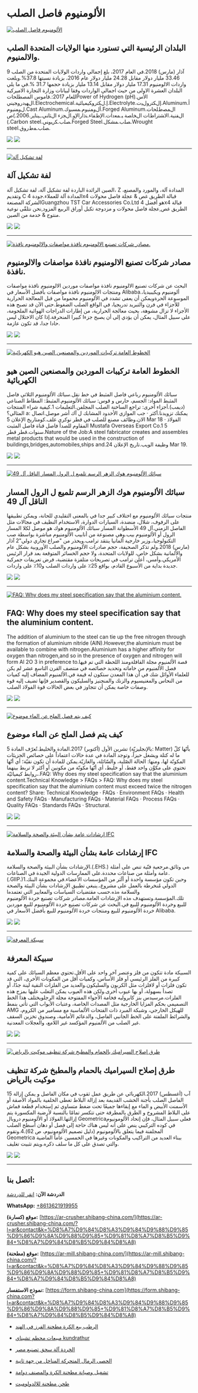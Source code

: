 # الألومنيوم فاصل الصلب

<a href="https://swt.shibang-china.com/?l=ar&img&k=%D8%A7%D9%84%D8%A3%D9%84%D9%88%D9%85%D9%86%D9%8A%D9%88%D9%85+%D9%81%D8%A7%D8%B5%D9%84+%D8%A7%D9%84%D8%B5%D9%84%D8%A8" target="_blank">![الألومنيوم فاصل الصلب](http://static.shibang-china.com/all-800x300/785.jpg)</a>

## البلدان الرئيسية التي تستورد منها الولايات المتحدة الصلب والالمنيوم.
9 آذار (مارس) 2018.في العام 2017، بلغ إجمالي واردات الولايات المتحدة من الصلب 33.46 مليار دولار مقابل 24.28 مليار دولار عام 2016، بزيادة نسبتها 37.8%.وبلغت واردات الالومنيوم 17.31 مليار دولار مقابل 13.14 مليار بزيادة حجمها 31.7 %.في ما يلي البلدان العشرة الاولى من حيث اجمالي الواردات وفقا لبيانات وزارة التجارة الاميركية للعام 2017:.قاموس المصطلحاتPower of Hydrogen (pH).ﺍﻷﺱ ﺍﻝﻬﻴﺩﺭﻭﺠﻴﻨﻲ.Electrochemical.ﺇ.ﻝﻜﺘﺭﻭﻜﻴﻤﻴﺎﺌﻴﺔ.Electrolyte.ﺇﻝﻜﺘﺭﻭﻝﻴﺕ.Aluminum.ﺃﻝﻭﻤﻨﻴﻭﻡ.Cast Aluminum.ﺃﻝﻭﻤﻨﻴﻭﻡ.ﻤﺴﺒﻭﻙ.Forged Aluminum.ﺍﻝﻤﺼﻁﻠﺤﺎﺕ ﺍﻝﻔﻨﻴﺔ.ﺍﻻﺸﺘﺭﺍﻁﺎﺕ ﺍﻝﺨﺎﺼﺔ ﺒ.ﻤﻌﺩﺍﺕ.ﺍﻹﻁﻔﺎﺀ.ﻨﺫﺍﺭﺍﻹﻭ.ﺍﻝﺠﺯﺀ ﺍﻝﺜﺎﻨﻲ.ـﻴﻨﺎﻴﺭ.2006.)ﺹ (.Carbon steel.ﺼﻠﺏ.ﻜﺭﺒﻭﻨﻲ.Forged Steel.ﺼﻠﺏ.ﻤﺸﻜل.Wrought steel.ﺼﻠﺏ.ﻤﻁﺭﻭﻕ.


<a href="https://whatsapp.shibangsoft.com/WhatsApp.php" target="_blank" title="WhatsApp">![](http://static.shibang-china.com/icon/whatsapp.png)</a> <a href="https://swt.shibang-china.com/?l=ar&icon&k=%D8%A7%D9%84%D8%A3%D9%84%D9%88%D9%85%D9%86%D9%8A%D9%88%D9%85+%D9%81%D8%A7%D8%B5%D9%84+%D8%A7%D9%84%D8%B5%D9%84%D8%A8" target="_blank">![](http://static.shibang-china.com/icon/chat-ar.png)</a>

---

<a href="https://swt.shibang-china.com/?l=ar&img&k=%D8%A7%D9%84%D8%A3%D9%84%D9%88%D9%85%D9%86%D9%8A%D9%88%D9%85+%D9%81%D8%A7%D8%B5%D9%84+%D8%A7%D9%84%D8%B5%D9%84%D8%A8" target="_blank">![لفة تشكيل آلة](http://static.shibang-china.com/all-800x300/1291.jpg)</a>

## لفة تشكيل آلة
الصين الرائدة الباردة لفة تشكيل آلة، لفة تشكيل آلة، Z المدادة آلة، والمورد والمصنع، وتقديم C المدادة آلة للعملاء.جودة 4x4 قبالة الطريق غص &amp; عجلة فاصل محولات الشركة المصنعةGuangzhou TST Car Accessories Co.Ltd هو أفضل 4x4 قبالة الطريق غص,عجلة فاصل محولات و مزدوجة تكبل أوراق الربيع المزود,نحن نتلقّى نوعية منتوج &amp; خدمة من الصين.


<a href="https://whatsapp.shibangsoft.com/WhatsApp.php" target="_blank" title="WhatsApp">![](http://static.shibang-china.com/icon/whatsapp.png)</a> <a href="https://swt.shibang-china.com/?l=ar&icon&k=%D8%A7%D9%84%D8%A3%D9%84%D9%88%D9%85%D9%86%D9%8A%D9%88%D9%85+%D9%81%D8%A7%D8%B5%D9%84+%D8%A7%D9%84%D8%B5%D9%84%D8%A8" target="_blank">![](http://static.shibang-china.com/icon/chat-ar.png)</a>

---

<a href="https://swt.shibang-china.com/?l=ar&img&k=%D8%A7%D9%84%D8%A3%D9%84%D9%88%D9%85%D9%86%D9%8A%D9%88%D9%85+%D9%81%D8%A7%D8%B5%D9%84+%D8%A7%D9%84%D8%B5%D9%84%D8%A8" target="_blank">![مصادر شركات تصنيع الالومنيوم نافذة مواصفات والالومنيوم نافذة.](http://static.shibang-china.com/all-800x300/1479.jpg)</a>

## مصادر شركات تصنيع الالومنيوم نافذة مواصفات والالومنيوم نافذة.
البحث عن شركات تصنيع الالومنيوم نافذة مواصفات موردين الالومنيوم نافذة مواصفات ومنتجات الالومنيوم نافذة مواصفات بأفضل الأسعار في Alibaba.ألومنيوم ويكيبيديا، الموسوعة الحرةويمكن أن يعفى تشدد في الألومنيوم محموما من قبل المعالجة الحرارية للأجزاء في فرن والتبريد تدريجيا، في الواقع الصلب الضغوط.حتى الآن قد تصبح هذه الأجزاء لا تزال مشوهة، بحيث معالجة الحرارية، من إطارات الدراجات الهوائية الملحومة، على سبيل المثال، يمكن أن يؤدي إلى أن يصبح جزءا كبيرا المنحرفة.إذا كان الاختلال ليس حادا جدا، قد تكون عازمة.


<a href="https://whatsapp.shibangsoft.com/WhatsApp.php" target="_blank" title="WhatsApp">![](http://static.shibang-china.com/icon/whatsapp.png)</a> <a href="https://swt.shibang-china.com/?l=ar&icon&k=%D8%A7%D9%84%D8%A3%D9%84%D9%88%D9%85%D9%86%D9%8A%D9%88%D9%85+%D9%81%D8%A7%D8%B5%D9%84+%D8%A7%D9%84%D8%B5%D9%84%D8%A8" target="_blank">![](http://static.shibang-china.com/icon/chat-ar.png)</a>

---

<a href="https://swt.shibang-china.com/?l=ar&img&k=%D8%A7%D9%84%D8%A3%D9%84%D9%88%D9%85%D9%86%D9%8A%D9%88%D9%85+%D9%81%D8%A7%D8%B5%D9%84+%D8%A7%D9%84%D8%B5%D9%84%D8%A8" target="_blank">![الخطوط العامة تركيبات الموردين والمصنعين الصين هيو الكهربائية](http://static.shibang-china.com/all-800x300/935.jpg)</a>

## الخطوط العامة تركيبات الموردين والمصنعين الصين هيو الكهربائية
سبائك الألومنيوم رباعي فاصل المثبط في خط نقل.سبائك الألومنيوم الثلاثي فاصل المثبط المواد: الجسم، حارس و قوس: سبائك الألومنيوم.المثبط: المطاط الصناعي (ديمب).أجزاء أخرى: تراجع الساخنة الصلب المجلفن.التعليمات 1.كيفية شراء المنتجات المثالي؟ a: يمكنك تزويدنا.أكثر &middot; جب الموازي الأخدود المشابك ل آك أشر موصل.اتصال الان.وظائف مصنع للصلب في قطر نوكري غلف.كومتاريخ الإعلان 5 Mar 18 &middot; الفولاذ المقاوم للصدأ فاصل قناة فاصل المثبت Mustafa Overseas Export Co.1 5 سنوات.قطر قطر.Nature of the Job:A steel fabricator creates and assembles metal products that would be used in the construction of buildings,bridges,automobiles,ships and.وظيفة الويب.تاريخ الإعلان 24 Mar 19.


<a href="https://whatsapp.shibangsoft.com/WhatsApp.php" target="_blank" title="WhatsApp">![](http://static.shibang-china.com/icon/whatsapp.png)</a> <a href="https://swt.shibang-china.com/?l=ar&icon&k=%D8%A7%D9%84%D8%A3%D9%84%D9%88%D9%85%D9%86%D9%8A%D9%88%D9%85+%D9%81%D8%A7%D8%B5%D9%84+%D8%A7%D9%84%D8%B5%D9%84%D8%A8" target="_blank">![](http://static.shibang-china.com/icon/chat-ar.png)</a>

---

<a href="https://swt.shibang-china.com/?l=ar&img&k=%D8%A7%D9%84%D8%A3%D9%84%D9%88%D9%85%D9%86%D9%8A%D9%88%D9%85+%D9%81%D8%A7%D8%B5%D9%84+%D8%A7%D9%84%D8%B5%D9%84%D8%A8" target="_blank">![سبائك الألومنيوم هوك الزهر الرسم تلميع ل الرول المسار الناقل آل 49](http://static.shibang-china.com/all-800x300/953.jpg)</a>

## سبائك الألومنيوم هوك الزهر الرسم تلميع ل الرول المسار الناقل آل 49
منتجات سبائك الألومنيوم مع اختلاف كبير جدا في بالمعنى التقليدي للحانة، ويمكن تطبيقها على الرفوف، شلال، منضدة، السيارات الدوارة، الاستخدام النظيف في مجالات مثل الفاصل الزمني.آل 49 الأسطوانة المسار سبائك الألومنيوم هوك هو موصل لكلا المسار الرول أو الألومنيوم بيب.وهي مصنوعة من أنابيب الألومنيوم مباشرة بواسطة صب التكنولوجيا،.وزير خارجية ألمانيا ينتقد ترامب.ويحذر من &quot;صراع تجاري دولي&quot;2 آذار (مارس) 2018.ولم تذكر الصحيفة، حجم صادرات الألومنيوم والصلب الأوروبية بشكل عام والألمانية بشكل خاص، للولايات المتحدة، ولا حجم الخسائر المتوقعة بعد قرار الرئيس الأمريكي.وأمس، أعلن ترامب في تصريحات متلفزة مقتضبة، فرض تعريفات جمركية جديدة بداية من الأسبوع القادم، بواقع 25٪ على واردات الصلب و10٪ على واردات.


<a href="https://whatsapp.shibangsoft.com/WhatsApp.php" target="_blank" title="WhatsApp">![](http://static.shibang-china.com/icon/whatsapp.png)</a> <a href="https://swt.shibang-china.com/?l=ar&icon&k=%D8%A7%D9%84%D8%A3%D9%84%D9%88%D9%85%D9%86%D9%8A%D9%88%D9%85+%D9%81%D8%A7%D8%B5%D9%84+%D8%A7%D9%84%D8%B5%D9%84%D8%A8" target="_blank">![](http://static.shibang-china.com/icon/chat-ar.png)</a>

---

<a href="https://swt.shibang-china.com/?l=ar&img&k=%D8%A7%D9%84%D8%A3%D9%84%D9%88%D9%85%D9%86%D9%8A%D9%88%D9%85+%D9%81%D8%A7%D8%B5%D9%84+%D8%A7%D9%84%D8%B5%D9%84%D8%A8" target="_blank">![FAQ: Why does my steel specification say that the aluminium content.](http://static.shibang-china.com/all-800x300/1119.jpg)</a>

## FAQ: Why does my steel specification say that the aluminium content.
The addition of aluminium to the steel can tie up the free nitrogen through the formation of aluminium nitride (AlN).However,the aluminium must be available to combine with nitrogen.Aluminium has a higher affinity for oxygen than nitrogen,and so in the presence of oxygen and nitrogen will form Al 2O 3 in preference to.قصة الألمنيوم مجلة القافلةومنذ اللحظة التي تم فيها فصل الألمنيوم من خاماته وتحديد خصائصه في منتصف القرن التاسع عشر لم يكن للعلماء الأوائل شك في أن هذا المعدن ستكون له قيمة في.الألمنيوم المضاف إليه كميات من النحاس والمغنيسيوم والزنك والمنجنيز والسليكون والقصدير فإنها تضيف إليه قوة وصفات خاصة يمكن أن تتجاوز في بعض الحالات قوة الفولاذ الصلب.


<a href="https://whatsapp.shibangsoft.com/WhatsApp.php" target="_blank" title="WhatsApp">![](http://static.shibang-china.com/icon/whatsapp.png)</a> <a href="https://swt.shibang-china.com/?l=ar&icon&k=%D8%A7%D9%84%D8%A3%D9%84%D9%88%D9%85%D9%86%D9%8A%D9%88%D9%85+%D9%81%D8%A7%D8%B5%D9%84+%D8%A7%D9%84%D8%B5%D9%84%D8%A8" target="_blank">![](http://static.shibang-china.com/icon/chat-ar.png)</a>

---

<a href="https://swt.shibang-china.com/?l=ar&img&k=%D8%A7%D9%84%D8%A3%D9%84%D9%88%D9%85%D9%86%D9%8A%D9%88%D9%85+%D9%81%D8%A7%D8%B5%D9%84+%D8%A7%D9%84%D8%B5%D9%84%D8%A8" target="_blank">![كيف يتم فصل الملح عن الماء موضوع](http://static.shibang-china.com/all-800x300/356.jpg)</a>

## كيف يتم فصل الملح عن الماء موضوع
5 تشرين الأول (أكتوبر) 2017.المادة والخليط.تُعرّف المادة (بالإنجليزيّة: Matter) بأنّها كلّ ما له كتلة ويشغل حيزاً، وتوجد المادة في عدة حالات اعتماداً على خصائص الجزيئات المكونّة لها، ومنها: الحالة الصّلبة، والسّائلة، والغازيّة.يمكن للمادة أن تكون نقيّة؛ أي أنّها تحتوي على مكوِّن واحد فقط، أو خليط، أي أنّها مكونّة من مكونين أو أكثر لا تربط بينهما روابط كيميائيّة،.FAQ: Why does my steel specification say that the aluminium content.Technical Knowledge &gt; FAQs &gt; FAQ: Why does my steel specification say that the aluminium content must exceed twice the nitrogen content? Share: Technical Knowledge &middot; FAQs &middot; Environment FAQs &middot; Health and Safety FAQs &middot; Manufacturing FAQs &middot; Material FAQs &middot; Process FAQs &middot; Quality FAQs &middot; Standards FAQs &middot; Structural.


<a href="https://whatsapp.shibangsoft.com/WhatsApp.php" target="_blank" title="WhatsApp">![](http://static.shibang-china.com/icon/whatsapp.png)</a> <a href="https://swt.shibang-china.com/?l=ar&icon&k=%D8%A7%D9%84%D8%A3%D9%84%D9%88%D9%85%D9%86%D9%8A%D9%88%D9%85+%D9%81%D8%A7%D8%B5%D9%84+%D8%A7%D9%84%D8%B5%D9%84%D8%A8" target="_blank">![](http://static.shibang-china.com/icon/chat-ar.png)</a>

---

<a href="https://swt.shibang-china.com/?l=ar&img&k=%D8%A7%D9%84%D8%A3%D9%84%D9%88%D9%85%D9%86%D9%8A%D9%88%D9%85+%D9%81%D8%A7%D8%B5%D9%84+%D8%A7%D9%84%D8%B5%D9%84%D8%A8" target="_blank">![إرشادات عامة بشأن البيئة والصحة والسلامة IFC](http://static.shibang-china.com/all-800x300/364.jpg)</a>

## إرشادات عامة بشأن البيئة والصحة والسلامة IFC
اﻹرﺷﺎدات ﺑﺸﺄن اﻟﺒﻴﺌﺔ واﻟﺼﺤﺔ واﻟﺴﻼﻣﺔ.(.EHS.) هﻲ وﺛﺎﺋﻖ.ﻣﺮﺟﻌﻴﺔ ﻓﻨّﻴﺔ ﺗﻨﺺ ﻋﻠﻰ أﻣﺜﻠﺔ ﻋﺎﻣﺔ وأﻣﺜﻠﺔ ﻣﻦ ﺻﻨﺎﻋﺎت ﻣﺤﺪدة.ﻋﻠﻰ اﻟﻤﻤﺎرﺳﺎت اﻟﺪوﻟﻴﺔ اﻟﺠﻴﺪة ﻓﻲ اﻟﺼﻨﺎﻋﺎت.(.GIIP.)1.وﺣﻴﻦ ﺗﻜﻮن ﻣﺆﺳﺴﺔ واﺣﺪة أو أآﺜﺮ ﻣﻦ اﻟﻤﺆﺳﺴﺎت اﻷﻋﻀﺎء.ﻓﻲ ﻣﺠﻤﻮﻋﺔ اﻟﺒﻨﻚ اﻟﺪوﻟﻲ ﻣُﻨﺨﺮﻃﺔ ﺑﺎﻟﻌﻤﻞ ﻋﻠﻰ ﻣﺸﺮوع،.ﻳﻨﺒﻐﻲ ﺗﻄﺒﻴﻖ اﻹرﺷﺎدات ﺑﺸﺄن اﻟﺒﻴﺌﺔ واﻟﺼﺤﺔ واﻟﺴﻼﻣﺔ هﺬﻩ.ﺣﺴﺐ ﻣﻘﺘﻀﻴﺎت اﻟﺴﻴﺎﺳﺎت واﻟﻤﻌﺎﻳﻴﺮ اﻟﺘﻲ ﺗﻌﺘﻤﺪهﺎ ﺗﻠﻚ.اﻟﻤﺆﺳﺴﺔ.وﺗﺴﺘﻬﺪف هﺬﻩ اﻹرﺷﺎدات اﻟﻌﺎﻣﺔ.مصادر شركات تصنيع خردة الألومنيوم للبيع وخردة الألومنيوم للبيع في.البحث عن شركات تصنيع خردة الألومنيوم للبيع موردين خردة الألومنيوم للبيع ومنتجات خردة الألومنيوم للبيع بأفضل الأسعار في Alibaba.


<a href="https://whatsapp.shibangsoft.com/WhatsApp.php" target="_blank" title="WhatsApp">![](http://static.shibang-china.com/icon/whatsapp.png)</a> <a href="https://swt.shibang-china.com/?l=ar&icon&k=%D8%A7%D9%84%D8%A3%D9%84%D9%88%D9%85%D9%86%D9%8A%D9%88%D9%85+%D9%81%D8%A7%D8%B5%D9%84+%D8%A7%D9%84%D8%B5%D9%84%D8%A8" target="_blank">![](http://static.shibang-china.com/icon/chat-ar.png)</a>

---

<a href="https://swt.shibang-china.com/?l=ar&img&k=%D8%A7%D9%84%D8%A3%D9%84%D9%88%D9%85%D9%86%D9%8A%D9%88%D9%85+%D9%81%D8%A7%D8%B5%D9%84+%D8%A7%D9%84%D8%B5%D9%84%D8%A8" target="_blank">![سبيكة المعرفة](http://static.shibang-china.com/all-800x300/526.jpg)</a>

## سبيكة المعرفة
السبيكة مادة تتكون من فلز وعنصر آخر واحد على الأقل.تحتوي معظم السبائك على كمية كبيرة من الفلز الرئيسي أو فلز الأساس، وكميات أقل من المكونات الأخرى، التي قد تكون فلزات أو لافلزات مثل الكربون والسليكون.والعديد من الفلزات النقية لينة جدًا، أو تصدأ بسهولة، أو بها عيوب أخرى.ولكن هذه العيوب يمكن التغلب عليها بمزج هذه الفلزات.مرسيدس بنز كابروليه فخامة الأجواء المفتوحة مجلة الرجلويختلف هذا الخط التصميمي بحكم المزايا الخارجية مثل المصدات الخاصة، وعتبات الأبواب التي تأتي بنمط AMG للهيكل الخارجي، وشبكة المبرد ذات الفتحات الألماسية مع مسامير من الكروم، والشرائط الملفتة على الخط الجانبي الفاصل، والدعائم الأمامية، وصندوق تخزين السقف غير الصلب من الألمنيوم المؤكسد غير اللامع، والعجلات المعدنية.


<a href="https://whatsapp.shibangsoft.com/WhatsApp.php" target="_blank" title="WhatsApp">![](http://static.shibang-china.com/icon/whatsapp.png)</a> <a href="https://swt.shibang-china.com/?l=ar&icon&k=%D8%A7%D9%84%D8%A3%D9%84%D9%88%D9%85%D9%86%D9%8A%D9%88%D9%85+%D9%81%D8%A7%D8%B5%D9%84+%D8%A7%D9%84%D8%B5%D9%84%D8%A8" target="_blank">![](http://static.shibang-china.com/icon/chat-ar.png)</a>

---

<a href="https://swt.shibang-china.com/?l=ar&img&k=%D8%A7%D9%84%D8%A3%D9%84%D9%88%D9%85%D9%86%D9%8A%D9%88%D9%85+%D9%81%D8%A7%D8%B5%D9%84+%D8%A7%D9%84%D8%B5%D9%84%D8%A8" target="_blank">![طرق إصلاح السيراميك بالحمام والمطبخ شركة تنظيف موكيت بالرياض](http://static.shibang-china.com/all-800x300/657.jpg)</a>

## طرق إصلاح السيراميك بالحمام والمطبخ شركة تنظيف موكيت بالرياض
15 آب (أغسطس) 2017.الكهربائي عن طريق عمل ثقوب في مكان الفاصل و يمكن إزالة الفاصل الصلب بأجنة الخشب القديمة بعد إزالة البلاط تغطى الخلفية بالمواد الأصقة أو الأسمنت الأبيض و الماء مع إبقاءها جميعًا تحت ضغط متساوي ثم إستخدام قطعة قماش على البلاط المشروخ و الطرق بالمطرقة حتى تتكسر تمامًا بالنسبة لأرضية المكسورة يتم إزالتها.الفولاذ أو الألومنيوم دروبال Geometricaفعلى سبيل المثال، فإن إتحاد الألومونيوم في كوده التركيبي ينص على أنه ليس هناك حاجة إلى فصل أو دهان أسطح الصلب المجلفنة فيما يتعلق بالألومونيوم (دليل تصميم الألومونيوم، ص 62).4.وتقوم Geometrica ببناء العديد من التراكيب والمكونات وغيرها في الخمسين عاماً الماضية والتي تصدق على كل ما سلف ذكره.ويتم تثبيت تغليف.


<a href="https://whatsapp.shibangsoft.com/WhatsApp.php" target="_blank" title="WhatsApp">![](http://static.shibang-china.com/icon/whatsapp.png)</a> <a href="https://swt.shibang-china.com/?l=ar&icon&k=%D8%A7%D9%84%D8%A3%D9%84%D9%88%D9%85%D9%86%D9%8A%D9%88%D9%85+%D9%81%D8%A7%D8%B5%D9%84+%D8%A7%D9%84%D8%B5%D9%84%D8%A8" target="_blank">![](http://static.shibang-china.com/icon/chat-ar.png)</a>

---
## اتصل بنا:

**الدردشة الآن:** [انقر للدردشة](https://swt.shibang-china.com?l=ar&contact&k=%D8%A7%D9%84%D8%A3%D9%84%D9%88%D9%85%D9%86%D9%8A%D9%88%D9%85+%D9%81%D8%A7%D8%B5%D9%84+%D8%A7%D9%84%D8%B5%D9%84%D8%A8)

**WhatsApp:**  [+8613621919955](https://whatsapp.shibangsoft.com/WhatsApp.php)

**موقع (كسارة):** [https://ar-crusher.shibang-china.com/](https://ar-crusher.shibang-china.com/?l=ar&contact&k=%D8%A7%D9%84%D8%A3%D9%84%D9%88%D9%85%D9%86%D9%8A%D9%88%D9%85+%D9%81%D8%A7%D8%B5%D9%84+%D8%A7%D9%84%D8%B5%D9%84%D8%A8)

**موقع (مطحنة):** [https://ar-mill.shibang-china.com/](https://ar-mill.shibang-china.com/?l=ar&contact&k=%D8%A7%D9%84%D8%A3%D9%84%D9%88%D9%85%D9%86%D9%8A%D9%88%D9%85+%D9%81%D8%A7%D8%B5%D9%84+%D8%A7%D9%84%D8%B5%D9%84%D8%A8)

**نموذج الاستفسار:** [https://form.shibang-china.com](https://form.shibang-china.com?l=ar&contact&k=%D8%A7%D9%84%D8%A3%D9%84%D9%88%D9%85%D9%86%D9%8A%D9%88%D9%85+%D9%81%D8%A7%D8%B5%D9%84+%D8%A7%D9%84%D8%B5%D9%84%D8%A8)

* [الرطب بيع الكرة مطحنة الفرز في الهند](../28/%D8%A7%D9%84%D8%B1%D8%B7%D8%A8%20%D8%A8%D9%8A%D8%B9%20%D8%A7%D9%84%D9%83%D8%B1%D8%A9%20%D9%85%D8%B7%D8%AD%D9%86%D8%A9%20%D8%A7%D9%84%D9%81%D8%B1%D8%B2%20%D9%81%D9%8A%20%D8%A7%D9%84%D9%87%D9%86%D8%AF.md)

* [مبيعات محطم تشيناي kundrathur](../26/%D9%85%D8%A8%D9%8A%D8%B9%D8%A7%D8%AA%20%D9%85%D8%AD%D8%B7%D9%85%20%D8%AA%D8%B4%D9%8A%D9%86%D8%A7%D9%8A%20kundrathur.md)

* [الخردة آلة سحق تصنيع مصر](../29/%D8%A7%D9%84%D8%AE%D8%B1%D8%AF%D8%A9%20%D8%A2%D9%84%D8%A9%20%D8%B3%D8%AD%D9%82%20%D8%AA%D8%B5%D9%86%D9%8A%D8%B9%20%D9%85%D8%B5%D8%B1.md)

* [الحصى الرمال المتحركة المناخل من جهة ثانية](../29/%D8%A7%D9%84%D8%AD%D8%B5%D9%89%20%D8%A7%D9%84%D8%B1%D9%85%D8%A7%D9%84%20%D8%A7%D9%84%D9%85%D8%AA%D8%AD%D8%B1%D9%83%D8%A9%20%D8%A7%D9%84%D9%85%D9%86%D8%A7%D8%AE%D9%84%20%D9%85%D9%86%20%D8%AC%D9%87%D8%A9%20%D8%AB%D8%A7%D9%86%D9%8A%D8%A9.md)

* [تشغيل وصيانة مطحنة الكرة والمصنف دوامة](../28/%D8%AA%D8%B4%D8%BA%D9%8A%D9%84%20%D9%88%D8%B5%D9%8A%D8%A7%D9%86%D8%A9%20%D9%85%D8%B7%D8%AD%D9%86%D8%A9%20%D8%A7%D9%84%D9%83%D8%B1%D8%A9%20%D9%88%D8%A7%D9%84%D9%85%D8%B5%D9%86%D9%81%20%D8%AF%D9%88%D8%A7%D9%85%D8%A9.md)

* [طحن مطحنة للالدولوميت](../29/%D8%B7%D8%AD%D9%86%20%D9%85%D8%B7%D8%AD%D9%86%D8%A9%20%D9%84%D9%84%D8%A7%D9%84%D8%AF%D9%88%D9%84%D9%88%D9%85%D9%8A%D8%AA.md)